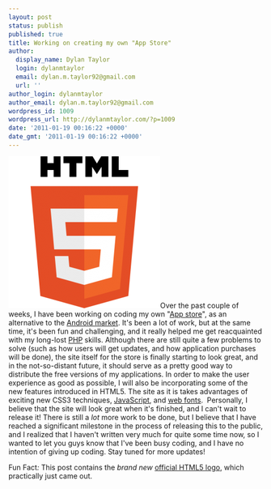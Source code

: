 ```yaml
---
layout: post
status: publish
published: true
title: Working on creating my own "App Store"
author:
  display_name: Dylan Taylor
  login: dylanmtaylor
  email: dylan.m.taylor92@gmail.com
  url: ''
author_login: dylanmtaylor
author_email: dylan.m.taylor92@gmail.com
wordpress_id: 1009
wordpress_url: http://dylanmtaylor.com/?p=1009
date: '2011-01-19 00:16:22 +0000'
date_gmt: '2011-01-19 00:16:22 +0000'
---
```

<p><a rel="attachment wp-att-1015" href="http://dylanmtaylor.com/2011/01/19/working-on-making-my-own-app-store/html5_logo_512/"><img class="alignleft size-medium wp-image-1015" title="HTML5 Logo" src="/images/blog/2011/01/HTML5_Logo_512-300x300.png" alt="" width="300" height="300" /></a>Over the past couple of weeks, I have been working on coding my own "<a class="zem_slink" title="App Store" rel="wikipedia" href="http://en.wikipedia.org/wiki/App_Store">App store</a>", as an alternative to the <a class="zem_slink" title="Android Market" rel="homepage" href="http://www.android.com/market/">Android market</a>. It's been a lot of work, but at the same time, it's been fun and challenging, and it really helped me get reacquainted with my long-lost <a class="zem_slink" title="PHP" rel="homepage" href="http://www.php.net/">PHP</a> skills. Although there are still quite a few problems to solve (such as how users will get updates, and how application purchases will be done), the site itself for the store is finally starting to look great, and in the not-so-distant future, it should serve as a pretty good way to distribute the free versions of my applications. In order to make the user experience as good as possible, I will also be  incorporating some of the new features introduced in HTML5. The site as it is takes advantages of exciting new CSS3 techniques, <a class="zem_slink" title="JavaScript" rel="wikipedia" href="http://en.wikipedia.org/wiki/JavaScript">JavaScript</a>, and <a class="zem_slink" title="Web typography" rel="wikipedia" href="http://en.wikipedia.org/wiki/Web_typography">web fonts</a>.  Personally, I believe that the site will look great when it's finished, and I can't wait to release it! There is still a <em>lot</em> more work to be done, but I believe that I have reached a significant milestone in the process of releasing this to the public, and I realized that I haven't written very much for quite some time now, so I wanted to let you guys know that I've been busy coding, and I have no intention of giving up coding. Stay tuned for more updates!</p>
<p>Fun Fact<em>:</em> This post contains the <em>brand new</em> <a href="http://www.w3.org/html/logo/">official HTML5 logo</a>, which practically just came out.</p>
<div class="zemanta-pixie" style="margin-top: 10px; height: 15px;"><img class="zemanta-pixie-img" style="border: medium none; float: right;" src="/images/blog/2011/06/pixy8.gif" alt="" /></div>
